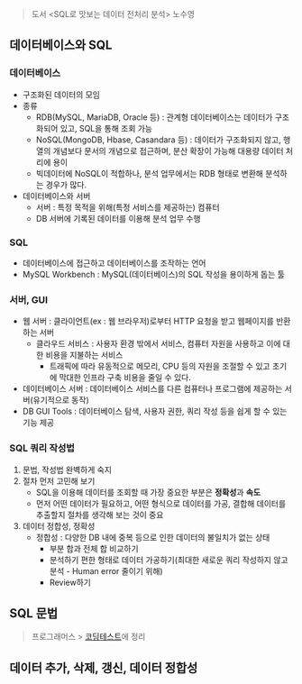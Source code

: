> 도서 <SQL로 맛보는 데이터 전처리 분석> 노수영

## 데이터베이스와 SQL
### 데이터베이스
- 구조화된 데이터의 모임
- 종류
    - RDB(MySQL, MariaDB, Oracle 등) : 관계형 데이터베이스는 데이터가 구조화되어 있고, SQL을 통해 조회 가능
    - NoSQL(MongoDB, Hbase, Casandara 등) : 데이터가 구조화되지 않고, 행열의 개념보다 문서의 개념으로 접근하며, 분산 확장이 가능해 대용량 데이터 처리에 용이
    - 빅데이터에 NoSQL이 적합하나, 분석 업무에서는 RDB 형태로 변환해 분석하는 경우가 많다.
- 데이터베이스와 서버
    - 서버 : 특정 목적을 위해(특정 서비스를 제공하는) 컴퓨터
    - DB 서버에 기록된 데이터를 이용해 분석 업무 수행
### SQL
- 데이터베이스에 접근하고 데이터베이스를 조작하는 언어
- MySQL Workbench : MySQL(데이터베이스)의 SQL 작성을 용이하게 돕는 툴
### 서버, GUI
- 웹 서버 : 클라이언트(ex : 웹 브라우저)로부터 HTTP 요청을 받고 웹페이지를 반환하는 서버
    - 클라우드 서비스 : 사용자 환경 밖에서 서비스, 컴퓨터 자원을 사용하고 이에 대한 비용을 지불하는 서비스
        - 트래픽에 따라 유동적으로 메모리, CPU 등의 자원을 조절할 수 있고 초기에 막대한 인프라 구축 비용을 줄일 수 있다.
- 데이터베이스 서버 : 데이터베이스 서비스를 다른 컴퓨터나 프로그램에 제공하는 서버(유기적으로 동작)
- DB GUI Tools : 데이터베이스 탐색, 사용자 권한, 쿼리 작성 등을 쉽게 할 수 있는 기능 제공
### SQL 쿼리 작성법
1) 문법, 작성법 완벽하게 숙지
2) 절차 먼저 고민해 보기
    - SQL을 이용해 데이터를 조회할 때 가장 중요한 부분은 **정확성**과 **속도**
    - 먼저 어떤 데이터가 필요하고, 어떤 형식으로 데이터를 가공, 결합해 데이터를 추출할지 절차를 생각해 보는 것이 중요
3) 데이터 정합성, 정확성
    - 정합성 : 다양한 DB 내에 중복 등으로 인한 데이터의 불일치가 없는 상태
        - 부분 합과 전체 합 비교하기
        - 분석하기 편한 형태로 데이터 가공하기(최대한 새로운 쿼리 작성하지 않고 분석 - Human error 줄이기 위해)
        - Review하기

## SQL 문법
> 프로그래머스 > [코딩테스트](/%ED%94%84%EB%A1%9C%EA%B7%B8%EB%9E%98%EB%A8%B8%EC%8A%A4/%EC%BD%94%EB%94%A9%ED%85%8C%EC%8A%A4%ED%8A%B8.md)에 정리

## 데이터 추가, 삭제, 갱신, 데이터 정합성